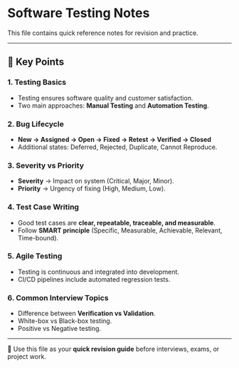# Software Testing Notes

This file contains quick reference notes for revision and practice.  

---

## 🔑 Key Points

### 1. Testing Basics
- Testing ensures software quality and customer satisfaction.  
- Two main approaches: **Manual Testing** and **Automation Testing**.  

### 2. Bug Lifecycle
- **New → Assigned → Open → Fixed → Retest → Verified → Closed**  
- Additional states: Deferred, Rejected, Duplicate, Cannot Reproduce.  

### 3. Severity vs Priority
- **Severity** → Impact on system (Critical, Major, Minor).  
- **Priority** → Urgency of fixing (High, Medium, Low).  

### 4. Test Case Writing
- Good test cases are **clear, repeatable, traceable, and measurable**.  
- Follow **SMART principle** (Specific, Measurable, Achievable, Relevant, Time-bound).  

### 5. Agile Testing
- Testing is continuous and integrated into development.  
- CI/CD pipelines include automated regression tests.  

### 6. Common Interview Topics
- Difference between **Verification vs Validation**.  
- White-box vs Black-box testing.  
- Positive vs Negative testing.  

---

📌 Use this file as your **quick revision guide** before interviews, exams, or project work.
